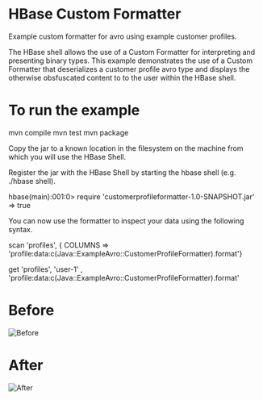 HBase Custom Formatter
======================

Example custom formatter for avro using example customer profiles.


The HBase shell allows the use of a Custom Formatter for interpreting and presenting binary types.
This example demonstrates the use of a Custom Formatter that deserializes a customer profile avro type
and displays the otherwise obsfuscated content to to the user within the HBase shell.

To run the example
==================

mvn compile
mvn test
mvn package

Copy the jar to a known location in the filesystem on the machine from which you will use the HBase Shell.

Register the jar with the HBase Shell by starting the hbase shell (e.g. ./hbase shell).

hbase(main):001:0> require 'customerprofileformatter-1.0-SNAPSHOT.jar'
=> true

You can now use the formatter to inspect your data using the following syntax.

scan 'profiles', { COLUMNS => 'profile:data:c(Java::ExampleAvro::CustomerProfileFormatter).format'}

get 'profiles', 'user-1' , 'profile:data:c(Java::ExampleAvro::CustomerProfileFormatter).format'

Before
======

![Before](http://github.mtv.cloudera.com/rsiwicki/customerprofileformatter/raw/master/images/before_custom_formatter_use.png)

After
=====

![After](http://github.mtv.cloudera.com/rsiwicki/customprofileformatter/raw/master/images/after_custom_formatter_use.png)




